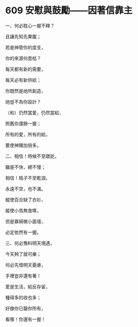 # 609 安慰與鼓勵——因著信靠主

一、何必耽心一握不釋？

且讓先知先果腹；

若是神管你的度支，

你的來源何患枯？

每天都有新的需要，

每天必有新供給；

你既然是祂所創造，

祂豈不為你設計？

（和）仍然當愛，仍然當給，

照舊你還餘一握；

所有的愛，所有的給，

要使神賜加倍多。

二、相信！時候不至蹉跎，

雖是不快，總不慢；

相信！瓶子不至乾涸，

永遠不空，也不滿。

縱使百合缺了衣衫，

縱使小鳥無食啄，

但是寡婦微小面壇，

必定依然有一握。

三、何必豫料明天境遇，

今天夠了就可樂；

何必先借明天憂慮，

手裡豈非還有著！

愛是生活，給反存留，

種得多的收也多；

好像你已罄你所有，

看哪！你還有一握！

